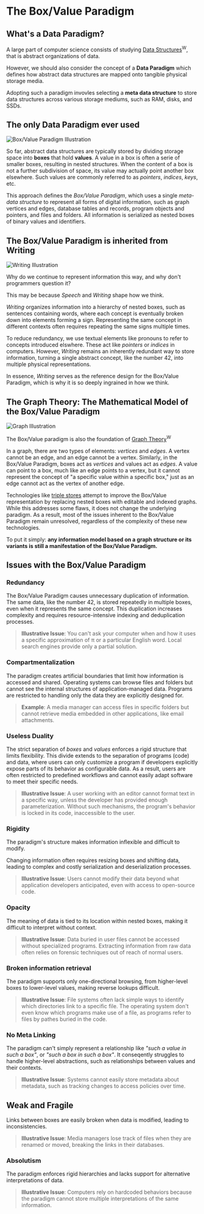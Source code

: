 # The Box/Value Paradigm

## What's a Data Paradigm?

A large part of computer science consists of studying [Data Structures](http://en.wikipedia.org/wiki/Data_structure)<sup>W</sup>, that is abstract organizations of data.

However, we should also consider the concept of a **Data Paradigm** which defines how abstract data structures are mapped onto tangible physical storage media.

Adopting such a paradigm invovles selecting a **meta data structure** to store data structures across various storage mediums, such as RAM, disks, and SSDs.

## The only Data Paradigm ever used

![Box/Value Paradigm Illustration](pictures/box_paradigm.png)

So far, abstract data structures are typically stored by dividing storage space into **boxes** that hold **values**. A value in a box is often a serie of smaller boxes, resulting in nested structures. When the content of a box is not a further subdivision of space, its value may actually point another box elsewhere. Such values are commonly referred to as _pointers_, _indices_, _keys_, etc.

This approach defines the _Box/Value Paradigm_, which uses a single _meta-data structure_ to represent all forms of digital information, such as graph vertices and edges, database tables and records, program objects and pointers, and files and folders. All information is serialized as nested boxes of binary values and identifiers.

## The Box/Value Paradigm is inherited from Writing
![Writing Illustration](pictures/Writing.png)

Why do we continue to represent information this way, and why don't programmers question it?

This may be because _Speech_ and _Writing_ shape how we think.

_Writing_ organizes information into a hierarchy of nested boxes, such as sentences containing words, where each concept is eventually broken down into elements forming a sign. Representing the same concept in different contexts often requires repeating the same signs multiple times.

To reduce redundancy, we use textual elements like pronouns to refer to concepts introduced elswhere. These act like _pointers_ or _indices_ in computers. However, _Writing_ remains an inherently redundant way to store information, turning a single abstract concept, like the number 42, into multiple physical representations.

In essence, _Writing_ serves as the reference design for the Box/Value Paradigm, which is why it is so deeply ingrained in how we think.

## The Graph Theory: The Mathematical Model of the Box/Value Paradigm

![Graph Illustration](pictures/Graphe.png)

The Box/Value paradigm is also the foundation of [Graph Theory](http://en.wikipedia.org/wiki/Glossary_of_graph_theory)<sup>W</sup>

In a graph, there are two types of elements: _vertices_ and _edges_. A vertex cannot be an edge, and an edge cannot be a vertex. Similarly, in the Box/Value Paradigm, boxes act as _vertices_ and values act as _edges_. A value can point to a box, much like an edge points to a vertex, but it cannot represent the concept of "a specific value within a specific box," just as an edge cannot act as the vertex of another edge.

Technologies like [triple stores](http://en.wikipedia.org/wiki/Triple_store) attempt to improve the Box/Value representation by replacing nested boxes with editable and indexed graphs. While this addresses some flaws, it does not change the underlying paradigm. As a result, most of the issues inherent to the Box/Value Paradigm remain unresolved, regardless of the complexity of these new technologies.

To put it simply: **any information model based on a graph structure or its variants is still a manifestation of the Box/Value Paradigm.**

## Issues with the Box/Value Paradigm

### Redundancy

The Box/Value Paradigm causes unnecessary duplication of information. The same data, like the number 42, is stored repeatedly in multiple boxes, even when it represents the same concept. This duplication increases complexity and requires resource-intensive indexing and deduplication processes.

> **Illustrative Issue**: You can't ask your computer when and how it uses a specific approximation of π or a particular English word. Local search engines provide only a partial solution.

### Compartmentalization

The paradigm creates artificial boundaries that limit how information is accessed and shared. Operating systems can browse files and folders but cannot see the internal structures of application-managed data. Programs are restricted to handling only the data they are explicitly designed for.

> **Example**: A media manager can access files in specific folders but cannot retrieve media embedded in other applications, like email attachments.

### Useless Duality

The strict separation of _boxes_ and _values_ enforces a rigid structure that limits flexibility. This divide extends to the separation of programs (code) and data, where users can only customize a program if developers explicitly expose parts of its behavior as configurable data. As a result, users are often restricted to predefined workflows and cannot easily adapt software to meet their specific needs.

> **Illustrative Issue**: A user working with an editor cannot format text in a specific way, unless the developer has provided enough parameterization. Without such mechanisms, the program's behavior is locked in its code, inaccessible to the user.

### Rigidity

The paradigm's structure makes information inflexible and difficult to modify.

Changing information often requires resizing boxes and shifting data, leading to complex and costly serialization and deserialization processes.

> **Illustrative Issue**: Users cannot modify their data beyond what application developers anticipated, even with access to open-source code.

### Opacity

The meaning of data is tied to its location within nested boxes, making it difficult to interpret without context.

> **Illustrative Issue**: Data buried in user files cannot be accessed without specialized programs. Extracting information from raw data often relies on forensic techniques out of reach of normal users.

### Broken information retrieval

The paradigm supports only one-directional browsing, from higher-level boxes to lower-level values, making reverse lookups difficult.

> **Illustrative Issue**: File systems often lack simple ways to identify which directories link to a specific file. The operating system don't even know which programs make use of a file, as programs refer to files by pathes buried in the code.

### No Meta Linking

The paradigm can't simply represent a relationship like _"such a value in such a box"_, or _"such a box in such a box"_. It conseqently struggles to handle higher-level abstractions, such as relationships between values and their contexts.

> **Illustrative Issue**: Systems cannot easily store metadata about metadata, such as tracking changes to access policies over time.

## Weak and Fragile

Links between boxes are easily broken when data is modified, leading to inconsistencies.

> **Illustrative Issue**: Media managers lose track of files when they are renamed or moved, breaking the links in their databases.

### Absolutism

The paradigm enforces rigid hierarchies and lacks support for alternative interpretations of data.

> **Illustrative Issue**: Computers rely on hardcoded behaviors because the paradigm cannot store multiple interpretations of the same information.
